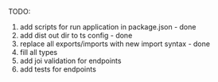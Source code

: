 TODO: 
1) add scripts for run application in package.json - done
2) add dist  out dir to ts config  - done
3) replace all exports/imports with new import syntax  - done
4) fill all types
5) add joi validation for endpoints
6) add tests for endpoints